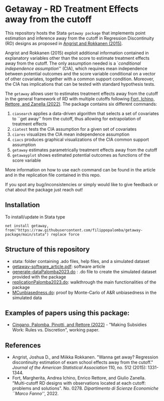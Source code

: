 # Getaway - RD Treatment Effects away from the cutoff

This repository hosts the Stata `getaway package` that implements point estimation and inference away from the cutoff in Regression Discontinuity (RD) designs as proposed in [Angrist and Rokkanen (2015)](https://economics.mit.edu/files/10851).

Angrist and Rokkanen (2015) exploit additional information contained in explanatory variables other than the score to estimate treatment effects away from the cutoff. The only assumption needed is a \`_conditional independence assumption_'' (CIA), which requires mean independence between potential outcomes and the score variable conditional on a vector of other covariates, together with a common support condition. Moreover, the CIA has implications that can be tested with standard hypothesis tests.

The `getaway` allows user to estimates treatment effects away from the cutoff in the general framework of RD with multiple cutoffs following [Fort, Ichino, Rettore, and Zanella (2022)](http://www.andreaichino.it/wp-content/uploads/FIRZ_Stacking.pdf). The package contains six different commands:

1. `ciasearch` applies a data-driven algorithm that selects a set of covariates to ``get away'' from the cutoff, thus allowing for extrapolation of treatment effects
2. `ciatest` tests the CIA assumption for a given set of covariates
3. `ciares` visualizes the CIA mean independence assumption
4. `ciacs` produces graphical visualizations of the CIA common support assumption
5. `getaway` estimates parametrically treatment effects away from the cutoff
6. `getawayplot` shows estimated potential outcomes as functions of the score variable

More information on how to use each command can be found in the article and in the replication file contained in this repo.

If you spot any bug/inconsistencies or simply would like to give feedback or chat about the package just reach out!

## Installation

To install/update in Stata type

```
net install getaway, from("https://raw.githubusercontent.com/filippopalomba/getaway-package/main/stata") replace force 
```

## Structure of this repository

- stata: folder containing .ado files, help files, and a simulated dataset
- [getaway-software_article.pdf](https://filippopalomba.github.io/docs/Palomba_2023_getaway.pdf): software article
- [generate-dataPalomba2023.do](https://github.com/filippopalomba/getaway-package/blob/main/generate-dataPalomba2023.do) : .do file to create the simulated dataset provided with the package
- [replicationPalomba2023.do](https://github.com/filippopalomba/getaway-package/blob/main/replication-Palomba2023.do): walkthrough the main functionalities of the package
- [MCunbiasedness.do](https://github.com/filippopalomba/getaway-package/blob/main/MCunbiasedness.do): proof by Monte-Carlo of A&R unbiasedness in the simulated data

## Examples of papers using this package:

- [Cingano, Palomba, Pinotti, and Rettore (2022)](https://filippopalomba.github.io/docs/Cingano-Palomba-Pinotti-Rettore_2022_subsidies.pdf) - "Making Subsidies Work: Rules vs. Discretion", working paper.

## References

- Angrist, Joshua D., and Miikka Rokkanen. "Wanna get away? Regression discontinuity estimation of exam school effects away from the cutoff." _Journal of the American Statistical Association_ 110, no. 512 (2015): 1331-1344.
- Fort, Margherita, Andrea Ichino, Enrico Rettore, and Giulio Zanella. "Multi-cutoff RD designs with observations located at each cutoff: problems and solutions". No. 0278. _Dipartimento di Scienze Economiche ``Marco Fanno''_, 2022.
